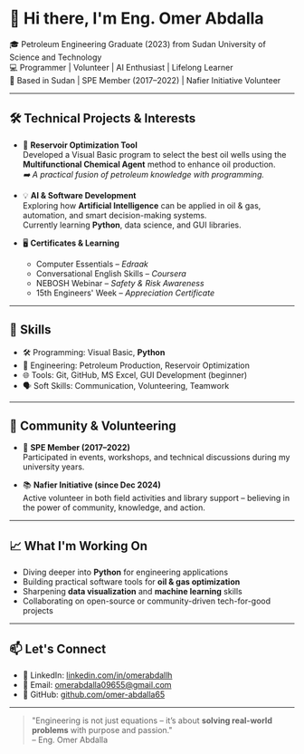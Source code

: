 # 👋 Hi there, I'm Eng. Omer Abdalla

🎓 Petroleum Engineering Graduate (2023) from Sudan University of Science and Technology  
💻 Programmer | Volunteer | AI Enthusiast | Lifelong Learner  
📍 Based in Sudan | SPE Member (2017–2022) | Nafier Initiative Volunteer

---

## 🛠️ Technical Projects & Interests

- 🔬 **Reservoir Optimization Tool**  
  Developed a Visual Basic program to select the best oil wells using the **Multifunctional Chemical Agent** method to enhance oil production.  
  *➡️ A practical fusion of petroleum knowledge with programming.*

- 💡 **AI & Software Development**  
  Exploring how **Artificial Intelligence** can be applied in oil & gas, automation, and smart decision-making systems.  
  Currently learning **Python**, data science, and GUI libraries.

- 🖥️ **Certificates & Learning**  
  - Computer Essentials – *Edraak*  
  - Conversational English Skills – *Coursera*  
  - NEBOSH Webinar – *Safety & Risk Awareness*  
  - 15th Engineers' Week – *Appreciation Certificate*

---

## 🧠 Skills

- 🛠️ Programming: Visual Basic, **Python**
- 🧪 Engineering: Petroleum Production, Reservoir Optimization
- 🌐 Tools: Git, GitHub, MS Excel, GUI Development (beginner)
- 🗣️ Soft Skills: Communication, Volunteering, Teamwork

---

## 🤝 Community & Volunteering

- 🧠 **SPE Member (2017–2022)**  
  Participated in events, workshops, and technical discussions during my university years.

- 📚 **Nafier Initiative (since Dec 2024)**  
  Active volunteer in both field activities and library support – believing in the power of community, knowledge, and action.

---

## 📈 What I'm Working On

- Diving deeper into **Python** for engineering applications  
- Building practical software tools for **oil & gas optimization**  
- Sharpening **data visualization** and **machine learning** skills  
- Collaborating on open-source or community-driven tech-for-good projects

---

## 📫 Let's Connect

- 🔗 LinkedIn: [linkedin.com/in/omerabdallh](https://www.linkedin.com/in/omerabdallh)  
- 📧 Email: omerabdalla09655@gmail.com  
- 🐙 GitHub: [github.com/omer-abdalla65](https://github.com/omer-abdalla65)

---

> "Engineering is not just equations – it’s about **solving real-world problems** with purpose and passion."  
> – Eng. Omer Abdalla
